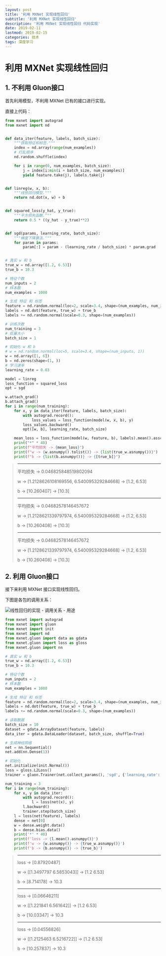 ```yaml
---
layout: post
title: '利用 MXNet 实现线性回归'
subtitle: '利用 MXNet 实现线性回归'
description: '利用 MXNet 实现线性回归 代码实现'
date: 2019-02-11
lastmod: 2019-02-15
categories: 技术
tags: 深度学习
---
```

# 利用 MXNet 实现线性回归

## 1. 不利用 Gluon接口

首先利用模型，不利用 MXNet 已有的接口进行实现。

直接上代码：

~~~python
from mxnet import autograd
from mxnet import nd


def data_iter(feature, labels, batch_size):
    """获取特征和标签."""
    index = nd.array(range(num_examples))
    # 打乱顺序
    nd.random.shuffle(index)

    for i in range(0, num_examples, batch_size):
        j = index[i:min(i + batch_size, num_examples)]
        yield feature.take(j), labels.take(j)


def linreg(w, x, b):
    """线性回归模型."""
    return nd.dot(x, w) + b


def squared_loss(y_hat, y_true):
    """平方损失函数."""
    return 0.5 * ((y_hat - y_true)**2)


def sgd(params, learning_rate, batch_size):
    """梯度下降算法."""
    for param in params:
        param[:] = param - (learning_rate / batch_size) * param.grad


# 真实 w 和 b
true_w = nd.array([1.2, 6.53])
true_b = 10.3

# 特征个数
num_inputs = 2
# 样本数
num_examples = 1000

# 生成 特征 和 标签
feature = nd.random.normal(loc=2, scale=3.4, shape=(num_examples, num_inputs))
labels = nd.dot(feature, true_w) + true_b
labels += nd.random.normal(scale=0.3, shape=(num_examples))

# 训练次数
num_training = 3
# 批量大小
batch_size = 1

# 初始化 w 和 b
# w = nd.random.normal(loc=5, scale=3.4, shape=(num_inputs, 1))
w = nd.array([1, 6])
b = nd.zeros(shape=(1, ))
# 学习速率
learning_rate = 0.03

model = linreg
loss_function = squared_loss
opt = sgd

w.attach_grad()
b.attach_grad()
for i in range(num_training):
    for x, y in data_iter(feature, labels, batch_size):
        with autograd.record():
            loss_values = loss_function(model(w, x, b), y)
        loss_values.backward()
        opt([w, b], learning_rate, batch_size)

    mean_loss = loss_function(model(w, feature, b), labels).mean().asscalar()
    print("*" * 40)
    print(f"平均损失 -> {mean_loss}")
    print(f"w -> {w.asnumpy().tolist()} -> {list(true_w.asnumpy())}")
    print(f"b -> {list(b.asnumpy())} -> {[true_b]}")
~~~

>****************************************
>平均损失 -> 0.046825848519802094
>
>w -> [1.2128626108169556, 6.540095329284668] -> [1.2, 6.53]
>
>b -> [10.260407] -> [10.3]
>
>****************************************
>平均损失 -> 0.04682578146457672
>
>w -> [1.2128621339797974, 6.540095329284668] -> [1.2, 6.53]
>
>b -> [10.260408] -> [10.3]
>
>****************************************
>平均损失 -> 0.04682578146457672
>
>w -> [1.2128621339797974, 6.540095329284668] -> [1.2, 6.53]
>
>b -> [10.260408] -> [10.3]



## 2. 利用 Gluon接口

接下来利用 MXNet 接口实现线性回归。

下图是各包的调用关系：

![线性回归的实现 - 调用关系 - 用途](http://jupiterd-top-image.oss-cn-hangzhou.aliyuncs.com/19-2-12/zh-d2l-3.3.png "线性回归的实现 - 调用关系 - 用途")

~~~python
from mxnet import autograd
from mxnet import gluon
from mxnet import init
from mxnet import nd
from mxnet.gluon import data as gdata
from mxnet.gluon import loss as gloss
from mxnet.gluon import nn

# 真实 w 和 b
true_w = nd.array([1.2, 6.53])
true_b = 10.3

# 特征个数
num_inputs = 2
# 样本数
num_examples = 1000

# 生成 特征 和 标签
feature = nd.random.normal(loc=2, scale=3.4, shape=(num_examples, num_inputs))
labels = nd.dot(feature, true_w) + true_b
labels += nd.random.normal(scale=0.3, shape=(num_examples))

# 读取数据
batch_size = 10
dataset = gdata.ArrayDataset(feature, labels)
data_iter = gdata.DataLoader(dataset, batch_size, shuffle=True)

# 生成神经网络
net = nn.Sequential()
net.add(nn.Dense(1))

# 初始化
net.initialize(init.Normal())
loss = gloss.L2Loss()
trainer = gluon.Trainer(net.collect_params(), 'sgd', {'learning_rate': 0.03})

num_training = 3
for i in range(num_training):
    for x, y in data_iter:
        with autograd.record():
            l = loss(net(x), y)
        l.backward()
        trainer.step(batch_size)
    l = loss(net(feature), labels)
    dense = net[0]
    w = dense.weight.data()
    b = dense.bias.data()
    print('*' * 40)
    print(f'loss -> {l.mean().asnumpy()}')
    print(f'w -> {w.asnumpy()} -> {true_w.asnumpy()}')
    print(f'b -> {b.asnumpy()} -> {true_b}')
~~~

>****************************************
>loss -> [0.87920487]
>
>w -> [[1.3497797 6.5853043]] -> [1.2  6.53]
>
>b -> [8.714178] -> 10.3
>
>****************************************
>loss -> [0.06646211]
>
>w -> [[1.221841 6.561642]] -> [1.2  6.53]
>
>b -> [10.03347] -> 10.3
>
>****************************************
>loss -> [0.04556826]
>
>w -> [[1.2125463 6.5216722]] -> [1.2  6.53]
>
>b -> [10.257837] -> 10.3